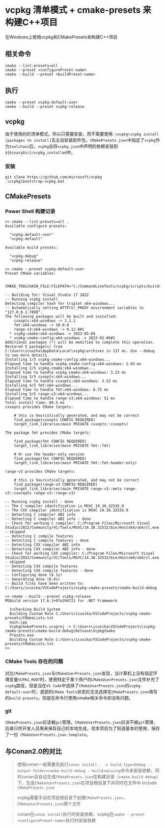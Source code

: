 vcpkg 清单模式 + cmake-presets 来构建C++项目
==========

在Windows上使用vcpkg和CMakePresets来构建C++项目

## 相关命令
```
cmake --list-presets=all .
cmake --preset <configurePreset-name>
cmake --build --preset <buildPreset-name> 
```

## 执行
```
cmake --preset vcpkg-default-user
cmake --build --preset vcpkg-release
```

## vcpkg
由于使用的的清单模式，所以只需要安装，而不需要使用`.\vcpkg\vcpkg install [packages to install]`去主动安装软件包，`CMakePresets.json`中指定了`vcpkg`作为`toolchain`后，`vcpkg`会将`vcpkg.json`中声明的依赖安装到`${binaryDir}/vcpkg_installed`中。

### 安装
```
git clone https://github.com/microsoft/vcpkg
.\vcpkg\bootstrap-vcpkg.bat
```

## CMakePresets
### Power Shell 构建记录
```
>> cmake --list-presets=all .
Available configure presets:

  "vcpkg-default-user"
  "vcpkg-default"

Available build presets:

  "vcpkg-debug"
  "vcpkg-release"

>> cmake --preset vcpkg-default-user
Preset CMake variables:

  CMAKE_TOOLCHAIN_FILE:FILEPATH="C:/CommandLineTools/vcpkg/scripts/buildsystems/vcpkg.cmake"

-- Building for: Visual Studio 17 2022
-- Running vcpkg install
Detecting compiler hash for triplet x64-windows...
-- Automatically setting HTTP(S)_PROXY environment variables to "127.0.0.1:7890".
The following packages will be built and installed:
    cxxopts:x64-windows -> 3.1.1
    fmt:x64-windows -> 10.0.0
    range-v3:x64-windows -> 0.12.0#1
  * vcpkg-cmake:x64-windows -> 2023-05-04
  * vcpkg-cmake-config:x64-windows -> 2022-02-06#1
Additional packages (*) will be modified to complete this operation.
Restored 5 package(s) from C:\Users\icuxika\AppData\Local\vcpkg\archives in 137 ms. Use --debug to see more details.
Installing 1/5 vcpkg-cmake-config:x64-windows...
Elapsed time to handle vcpkg-cmake-config:x64-windows: 2.93 ms
Installing 2/5 vcpkg-cmake:x64-windows...
Elapsed time to handle vcpkg-cmake:x64-windows: 3.23 ms
Installing 3/5 cxxopts:x64-windows...
Elapsed time to handle cxxopts:x64-windows: 3.53 ms
Installing 4/5 fmt:x64-windows...
Elapsed time to handle fmt:x64-windows: 8.75 ms
Installing 5/5 range-v3:x64-windows...
Elapsed time to handle range-v3:x64-windows: 51 ms
Total install time: 69.5 ms
cxxopts provides CMake targets:

    # this is heuristically generated, and may not be correct
    find_package(cxxopts CONFIG REQUIRED)
    target_link_libraries(main PRIVATE cxxopts::cxxopts)

The package fmt provides CMake targets:

    find_package(fmt CONFIG REQUIRED)
    target_link_libraries(main PRIVATE fmt::fmt)

    # Or use the header-only version
    find_package(fmt CONFIG REQUIRED)
    target_link_libraries(main PRIVATE fmt::fmt-header-only)

range-v3 provides CMake targets:

    # this is heuristically generated, and may not be correct
    find_package(range-v3 CONFIG REQUIRED)
    target_link_libraries(main PRIVATE range-v3::meta range-v3::concepts range-v3::range-v3)

-- Running vcpkg install - done
-- The C compiler identification is MSVC 19.36.32535.0
-- The CXX compiler identification is MSVC 19.36.32535.0
-- Detecting C compiler ABI info
-- Detecting C compiler ABI info - done
-- Check for working C compiler: C:/Program Files/Microsoft Visual Studio/2022/Community/VC/Tools/MSVC/14.36.32532/bin/Hostx64/x64/cl.exe - skipped
-- Detecting C compile features
-- Detecting C compile features - done
-- Detecting CXX compiler ABI info
-- Detecting CXX compiler ABI info - done
-- Check for working CXX compiler: C:/Program Files/Microsoft Visual Studio/2022/Community/VC/Tools/MSVC/14.36.32532/bin/Hostx64/x64/cl.exe - skipped
-- Detecting CXX compile features
-- Detecting CXX compile features - done
-- Configuring done (6.1s)
-- Generating done (0.0s)
-- Build files have been written to: C:/Users/icuxika/VSCodeProjects/vcpkg-cmake-presets/cmake-build-debug

>> cmake --build --preset vcpkg-release
MSBuild version 17.6.3+07e294721 for .NET Framework

  1>Checking Build System
  Building Custom Rule C:/Users/icuxika/VSCodeProjects/vcpkg-cmake-presets/CMakeLists.txt
  main.cpp
  VcpkgCmakePresets.vcxproj -> C:\Users\icuxika\VSCodeProjects\vcpkg-cmake-presets\cmake-build-debug\Release\VcpkgCmake
  Presets.exe
  Building Custom Rule C:/Users/icuxika/VSCodeProjects/vcpkg-cmake-presets/CMakeLists.txt
>> 
```
### CMake Tools 存在的问题
对比`CMakePresets.json`与`CMakeUserPresets.json`发现，当计算机上没有指定环境变量`VCPKG_ROOT`时，使用特定于某个用户的`CMakeUserPresets.json`文件补充了`vcpkg`路径，但是当在`VS Code`中选择了`CMakeUserPresets.json`的`vcpkg-default-user`时，底部的`CMake Tools`状态栏无法选择在`CMakePresets.json`填写的`build presets`，但是在命令行使用cmake相关命令却没有问题。

### git
`CMakePresets.json`应该被`git`管理，`CMakeUserPresets.json`应该不被`git`管理，后者只供开发人员用来保存自己的本地生成，但本项目为了知道基本的使用，保存了一份` CMakeUserPresets.json.template`。

## 与Conan2.0的对比
> 使用conan一般需要先执行`conan install . -s build_type=Debug --output-folder=cmake-build-debug --build=missing`命令来安装依赖，同时conan会自动生成`CMakePresets.json`在构建目录（`cmake-build-debug`）下，生成`CMakeUserPresets.json`在项目根目录下并同时在文件中 include `CMakePresets.json`

> vcpkg需要手动在项目根目录下创建`CMakePresets.json`，`CMakeUserPresets.json`两个文件

> conan在`conan install`执行时安装依赖，vcpkg在`cmake --preset <configurePreset-name>`执行时安装依赖